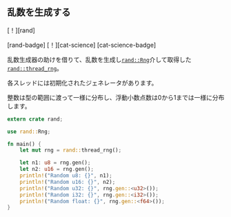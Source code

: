 ## <!--Generate random numbers--> 乱数を生成する

<!--[!][rand]-->
[！][rand]
<!--[rand-badge] [!][cat-science]-->
[rand-badge] [！][cat-science]
[cat-science-badge]
<!--Generates random numbers with help of random-number generator [`rand::Rng`] obtained via [`rand::thread_rng`].-->
乱数生成器の助けを借りて、乱数を生成し[`rand::Rng`]介して取得した[`rand::thread_rng`]。
<!--Each thread has an intialized generator.-->
各スレッドには初期化されたジェネレータがあります。
<!--Integers are uniformly distributed over the range of the type, and floating point numbers are uniformly distributed from 0 up to but not including 1.-->
整数は型の範囲に渡って一様に分布し、浮動小数点数は0から1までは一様に分布します。

```rust
extern crate rand;

use rand::Rng;

fn main() {
    let mut rng = rand::thread_rng();

    let n1: u8 = rng.gen();
    let n2: u16 = rng.gen();
    println!("Random u8: {}", n1);
    println!("Random u16: {}", n2);
    println!("Random u32: {}", rng.gen::<u32>());
    println!("Random i32: {}", rng.gen::<i32>());
    println!("Random float: {}", rng.gen::<f64>());
}
```

<!--[`rand::Rng`]: https://docs.rs/rand/*/rand/trait.Rng.html
 [`rand::thread_rng`]: https://docs.rs/rand/*/rand/fn.thread_rng.html
-->
[`rand::Rng`]: https://docs.rs/rand/*/rand/trait.Rng.html
 [`rand::thread_rng`]: https://docs.rs/rand/*/rand/fn.thread_rng.html

